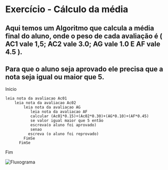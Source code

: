 # Exercício - Cálculo da média
## Aqui temos um Algoritmo que calcula a média final do aluno, onde o peso de cada avaliação é ( AC1 vale 1,5; AC2 vale 3.0; AG vale 1.0 E AF vale 4.5 ). 
## Para que o aluno seja aprovado ele precisa que a nota seja igual ou maior que 5.

Inicio
  
    
    leia nota da avaliacao Ac01
        leia nota da avaliacao Ac02
            leia nota da avaliacao AG
               leia nota da avaliacao AF
               calcular (Ac01*0.15)+(Ac02*0.30)+(AG*0.10)+(AF*0.45)
               se valor igual maior que 5 então
               escreva(o aluno foi aprovado)
               senao
              escreva (o aluno foi reprovado)
            FimSe
          FimSe 
Fim

![Fluxograma]()

